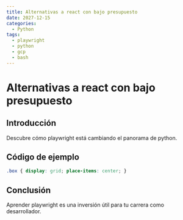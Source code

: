 ```yaml
---
title: Alternativas a react con bajo presupuesto
date: 2027-12-15
categories:
  - Python
tags:
  - playwright
  - python
  - gcp
  - bash
---
```


# Alternativas a react con bajo presupuesto

## Introducción

Descubre cómo playwright está cambiando el panorama de python.

## Código de ejemplo

```css
.box { display: grid; place-items: center; }
```

## Conclusión

Aprender playwright es una inversión útil para tu carrera como desarrollador.